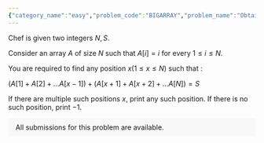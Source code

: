 ```yaml
---
{"category_name":"easy","problem_code":"BIGARRAY","problem_name":"Obtain the Sum","problemComponents":{"constraints":"- $1 \\leq T \\leq 1000$\n- $2 \\leq N \\leq 10^9$\n- $1 \\leq S \\leq 10^{18}$","constraintsState":true,"subtasks":"","subtasksState":false,"inputFormat":"- First line will contain $T$, number of testcases. Then the testcases follow.\n- Each testcase contains of a single line of input, two integers $N, S$.\n","inputFormatState":true,"outputFormat":"For each testcase, output the required position or $-1$ in case there is no such position.\n","outputFormatState":true,"sampleTestCases":{"0":{"id":1,"input":"3\n4 8\n5 10\n2 3\n","output":"2\n5\n-1\n","explanation":"**Test Case $1$:** $A[1]+A[3]+A[4]=1+3+4=8$, so $x=2$ is a suitable position.\n\n**Test Case $3$:** There is no suitable position.","isDeleted":false}}},"video_editorial_url":"https://youtu.be/mHabu4803kg","languages_supported":{"0":"CPP14","1":"C","2":"JAVA","3":"PYTH 3.6","4":"CPP17","5":"PYTH","6":"PYP3","7":"CS2","8":"ADA","9":"PYPY","10":"TEXT","11":"PAS fpc","12":"NODEJS","13":"RUBY","14":"PHP","15":"GO","16":"HASK","17":"TCL","18":"PERL","19":"SCALA","20":"LUA","21":"kotlin","22":"BASH","23":"JS","24":"LISP sbcl","25":"rust","26":"PAS gpc","27":"BF","28":"CLOJ","29":"R","30":"D","31":"CAML","32":"FORT","33":"ASM","34":"swift","35":"FS","36":"WSPC","37":"LISP clisp","38":"SQL","39":"SCM guile","40":"PERL6","41":"ERL","42":"CLPS","43":"ICK","44":"NICE","45":"PRLG","46":"ICON","47":"COB","48":"SCM chicken","49":"PIKE","50":"SCM qobi","51":"ST","52":"SQLQ","53":"NEM"},"max_timelimit":0.5,"source_sizelimit":50000,"problem_author":"utkarsh_adm","problem_tester":"","date_added":"12-09-2021","tags":{"0":"math","1":"simple","2":"start11","3":"utkarsh_adm"},"problem_difficulty_level":"Unavailable","best_tag":"","editorial_url":"https://discuss.codechef.com/problems/BIGARRAY","time":{"view_start_date":1631727002,"submit_start_date":1631727002,"visible_start_date":1631727002,"end_date":1735669800},"is_direct_submittable":false,"problemDiscussURL":"https://discuss.codechef.com/search?q=BIGARRAY","is_proctored":false,"visitedContests":{},"layout":"problem"}
---
```

Chef is given two integers $N, S$.

Consider an array $A$ of size $N$ such that $A[i]=i$ for every $1 \leq i \leq N$.

You are required to find any position $x(1\leq x \leq N)$ such that :

$(A[1]+A[2]+...A[x-1]) + (A[x+1]+A[x+2]+...A[N]) = S$

If there are multiple such positions $x$, print any such position. If there is no such position, print $-1$.
<aside style='background: #f8f8f8;padding: 10px 15px;'><div>All submissions for this problem are available.</div></aside>